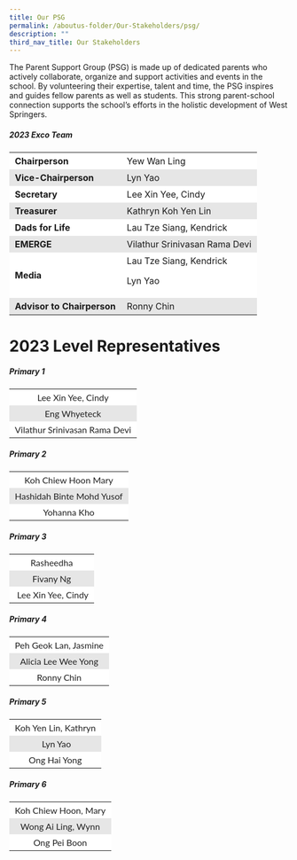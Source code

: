 ```yaml
---
title: Our PSG
permalink: /aboutus-folder/Our-Stakeholders/psg/
description: ""
third_nav_title: Our Stakeholders
---
```

The Parent Support Group (PSG) is made up of dedicated parents who actively collaborate, organize and support activities and events in the school. By volunteering their expertise, talent and time, the PSG inspires and guides fellow parents as well as students. This strong parent-school connection supports the school’s efforts in the holistic development of West Springers.

##### 2023 Exco Team

<table style="box-sizing: inherit; border-collapse: collapse; border-spacing: 0px; width: 776.333px; max-width: 100%;"><tbody style="box-sizing: inherit;"><tr style="box-sizing: inherit; background: rgb(255, 255, 255);"><td class="has-text-align-left" data-align="left" style="box-sizing: inherit; padding: 5px 10px; text-align: left;"><strong style="box-sizing: inherit; font-weight: bold;">Chairperson</strong></td><td style="box-sizing: inherit; padding: 5px 10px;">Yew Wan Ling</td></tr><tr style="box-sizing: inherit; background: rgb(230, 230, 230);"><td class="has-text-align-left" data-align="left" style="box-sizing: inherit; padding: 5px 10px; text-align: left;"><strong style="box-sizing: inherit; font-weight: bold;">Vice-Chairperson</strong></td><td style="box-sizing: inherit; padding: 5px 10px;">Lyn Yao</td></tr><tr style="box-sizing: inherit; background: rgb(255, 255, 255);"><td class="has-text-align-left" data-align="left" style="box-sizing: inherit; padding: 5px 10px; text-align: left;"><strong style="box-sizing: inherit; font-weight: bold;">Secretary</strong></td><td style="box-sizing: inherit; padding: 5px 10px;">Lee Xin Yee, Cindy</td></tr><tr style="box-sizing: inherit; background: rgb(230, 230, 230);"><td class="has-text-align-left" data-align="left" style="box-sizing: inherit; padding: 5px 10px; text-align: left;"><strong style="box-sizing: inherit; font-weight: bold;">Treasurer</strong></td><td style="box-sizing: inherit; padding: 5px 10px;">Kathryn Koh Yen Lin</td></tr><tr style="box-sizing: inherit; background: rgb(255, 255, 255);"><td class="has-text-align-left" data-align="left" style="box-sizing: inherit; padding: 5px 10px; text-align: left;"><strong style="box-sizing: inherit; font-weight: bold;">Dads for Life</strong></td><td style="box-sizing: inherit; padding: 5px 10px;">Lau Tze Siang, Kendrick</td></tr><tr style="box-sizing: inherit; background: rgb(230, 230, 230);"><td class="has-text-align-left" data-align="left" style="box-sizing: inherit; padding: 5px 10px; text-align: left;"><strong style="box-sizing: inherit; font-weight: bold;">EMERGE</strong></td><td style="box-sizing: inherit; padding: 5px 10px;">Vilathur Srinivasan Rama Devi</td></tr><tr style="box-sizing: inherit; background: rgb(255, 255, 255);"><td class="has-text-align-left" data-align="left" style="box-sizing: inherit; padding: 5px 10px; text-align: left;"><strong style="box-sizing: inherit; font-weight: bold;">Media</strong></td><td style="box-sizing: inherit; padding: 5px 10px;">Lau Tze Siang, Kendrick <p>Lyn Yao</td></tr><tr style="box-sizing: inherit; background: rgb(230, 230, 230);"><td class="has-text-align-left" data-align="left" style="box-sizing: inherit; padding: 5px 10px; text-align: left;"><strong style="box-sizing: inherit; font-weight: bold;">Advisor to Chairperson</strong></td><td style="box-sizing: inherit; padding: 5px 10px;">Ronny Chin</td></tr></tbody></table>

# 2023 Level Representatives

##### Primary 1
<table style="box-sizing: inherit; border-collapse: collapse; border-spacing: 0px; width: 776.333px; max-width: 100%; color: rgb(34, 34, 34); font-family: Lato, sans-serif; font-size: 16px; font-style: normal; font-variant-ligatures: normal; font-variant-caps: normal; font-weight: 400; letter-spacing: normal; orphans: 2; text-align: start; text-transform: none; white-space: normal; widows: 2; word-spacing: 0px; -webkit-text-stroke-width: 0px; text-decoration-thickness: initial; text-decoration-style: initial; text-decoration-color: initial;"><tbody style="box-sizing: inherit;"><tr style="box-sizing: inherit; background: rgb(255, 255, 255);"><td class="has-text-align-center" data-align="center" style="box-sizing: inherit; padding: 5px 10px; text-align: center;">Lee Xin Yee, Cindy</td></tr><tr style="box-sizing: inherit; background: rgb(230, 230, 230);"><td class="has-text-align-center" data-align="center" style="box-sizing: inherit; padding: 5px 10px; text-align: center;">Eng Whyeteck</td></tr><tr style="box-sizing: inherit; background: rgb(255, 255, 255);"><td class="has-text-align-center" data-align="center" style="box-sizing: inherit; padding: 5px 10px; text-align: center;">Vilathur Srinivasan Rama Devi</td></tr></tbody></table>

##### Primary 2
<table style="box-sizing: inherit; border-collapse: collapse; border-spacing: 0px; width: 776.333px; max-width: 100%; color: rgb(34, 34, 34); font-family: Lato, sans-serif; font-size: 16px; font-style: normal; font-variant-ligatures: normal; font-variant-caps: normal; font-weight: 400; letter-spacing: normal; orphans: 2; text-align: start; text-transform: none; white-space: normal; widows: 2; word-spacing: 0px; -webkit-text-stroke-width: 0px; text-decoration-thickness: initial; text-decoration-style: initial; text-decoration-color: initial;"><tbody style="box-sizing: inherit;"><tr style="box-sizing: inherit; background: rgb(255, 255, 255);"><td class="has-text-align-center" data-align="center" style="box-sizing: inherit; padding: 5px 10px; text-align: center;">Koh Chiew Hoon Mary</td></tr><tr style="box-sizing: inherit; background: rgb(230, 230, 230);"><td class="has-text-align-center" data-align="center" style="box-sizing: inherit; padding: 5px 10px; text-align: center;">Hashidah Binte Mohd Yusof</td></tr><tr style="box-sizing: inherit; background: rgb(255, 255, 255);"><td class="has-text-align-center" data-align="center" style="box-sizing: inherit; padding: 5px 10px; text-align: center;">Yohanna Kho</td></tr></tbody></table>

##### Primary 3
<table style="box-sizing: inherit; border-collapse: collapse; border-spacing: 0px; width: 776.333px; max-width: 100%; color: rgb(34, 34, 34); font-family: Lato, sans-serif; font-size: 16px; font-style: normal; font-variant-ligatures: normal; font-variant-caps: normal; font-weight: 400; letter-spacing: normal; orphans: 2; text-align: start; text-transform: none; white-space: normal; widows: 2; word-spacing: 0px; -webkit-text-stroke-width: 0px; text-decoration-thickness: initial; text-decoration-style: initial; text-decoration-color: initial;"><tbody style="box-sizing: inherit;"><tr style="box-sizing: inherit; background: rgb(255, 255, 255);"><td class="has-text-align-center" data-align="center" style="box-sizing: inherit; padding: 5px 10px; text-align: center;">Rasheedha</td></tr><tr style="box-sizing: inherit; background: rgb(230, 230, 230);"><td class="has-text-align-center" data-align="center" style="box-sizing: inherit; padding: 5px 10px; text-align: center;">Fivany Ng</td></tr><tr style="box-sizing: inherit; background: rgb(255, 255, 255);"><td class="has-text-align-center" data-align="center" style="box-sizing: inherit; padding: 5px 10px; text-align: center;"> Lee Xin Yee, Cindy</td></tr></tbody></table>

##### Primary 4
<table style="box-sizing: inherit; border-collapse: collapse; border-spacing: 0px; width: 776.333px; max-width: 100%; color: rgb(34, 34, 34); font-family: Lato, sans-serif; font-size: 16px; font-style: normal; font-variant-ligatures: normal; font-variant-caps: normal; font-weight: 400; letter-spacing: normal; orphans: 2; text-align: start; text-transform: none; white-space: normal; widows: 2; word-spacing: 0px; -webkit-text-stroke-width: 0px; text-decoration-thickness: initial; text-decoration-style: initial; text-decoration-color: initial;"><tbody style="box-sizing: inherit;"><tr style="box-sizing: inherit; background: rgb(255, 255, 255);"><td class="has-text-align-center" data-align="center" style="box-sizing: inherit; padding: 5px 10px; text-align: center;">Peh Geok Lan, Jasmine</td></tr><tr style="box-sizing: inherit; background: rgb(230, 230, 230);"><td class="has-text-align-center" data-align="center" style="box-sizing: inherit; padding: 5px 10px; text-align: center;">Alicia Lee Wee Yong</td></tr><tr style="box-sizing: inherit; background: rgb(255, 255, 255);"><td class="has-text-align-center" data-align="center" style="box-sizing: inherit; padding: 5px 10px; text-align: center;">Ronny Chin</td></tr></tbody></table>

##### Primary 5
<table style="box-sizing: inherit; border-collapse: collapse; border-spacing: 0px; width: 776.333px; max-width: 100%; color: rgb(34, 34, 34); font-family: Lato, sans-serif; font-size: 16px; font-style: normal; font-variant-ligatures: normal; font-variant-caps: normal; font-weight: 400; letter-spacing: normal; orphans: 2; text-align: start; text-transform: none; white-space: normal; widows: 2; word-spacing: 0px; -webkit-text-stroke-width: 0px; text-decoration-thickness: initial; text-decoration-style: initial; text-decoration-color: initial;"><tbody style="box-sizing: inherit;"><tr style="box-sizing: inherit; background: rgb(255, 255, 255);"><td class="has-text-align-center" data-align="center" style="box-sizing: inherit; padding: 5px 10px; text-align: center;">Koh Yen Lin, Kathryn</td></tr><tr style="box-sizing: inherit; background: rgb(230, 230, 230);"><td class="has-text-align-center" data-align="center" style="box-sizing: inherit; padding: 5px 10px; text-align: center;"> Lyn Yao</td></tr><tr style="box-sizing: inherit; background: rgb(255, 255, 255);"><td class="has-text-align-center" data-align="center" style="box-sizing: inherit; padding: 5px 10px; text-align: center;">Ong Hai Yong</td></tr></tbody></table>

##### Primary 6
<table style="box-sizing: inherit; border-collapse: collapse; border-spacing: 0px; width: 776.333px; max-width: 100%; color: rgb(34, 34, 34); font-family: Lato, sans-serif; font-size: 16px; font-style: normal; font-variant-ligatures: normal; font-variant-caps: normal; font-weight: 400; letter-spacing: normal; orphans: 2; text-align: start; text-transform: none; white-space: normal; widows: 2; word-spacing: 0px; -webkit-text-stroke-width: 0px; text-decoration-thickness: initial; text-decoration-style: initial; text-decoration-color: initial;"><tbody style="box-sizing: inherit;"><tr style="box-sizing: inherit; background: rgb(255, 255, 255);"><td class="has-text-align-center" data-align="center" style="box-sizing: inherit; padding: 5px 10px; text-align: center;">Koh Chiew Hoon, Mary</td></tr><tr style="box-sizing: inherit; background: rgb(230, 230, 230);"><td class="has-text-align-center" data-align="center" style="box-sizing: inherit; padding: 5px 10px; text-align: center;">Wong Ai Ling, Wynn</td></tr><tr style="box-sizing: inherit; background: rgb(255, 255, 255);"><td class="has-text-align-center" data-align="center" style="box-sizing: inherit; padding: 5px 10px; text-align: center;">Ong Pei Boon</td></tr></tbody></table>
